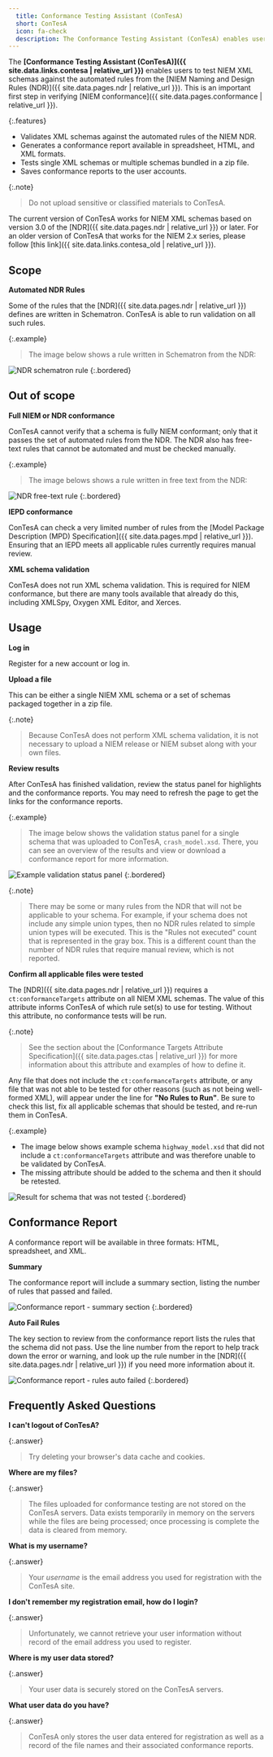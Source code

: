 ```yaml
---
  title: Conformance Testing Assistant (ConTesA)
  short: ConTesA
  icon: fa-check
  description: The Conformance Testing Assistant (ConTesA) enables users to test NIEM XML schemas against the automated rules from the NIEM Naming and Design Rules (NDR).
---
```


The **[Conformance Testing Assistant (ConTesA)]({{ site.data.links.contesa | relative_url }})** enables users to test NIEM XML schemas against the automated rules from the [NIEM Naming and Design Rules (NDR)]({{ site.data.pages.ndr | relative_url }}).  This is an important first step in verifying [NIEM conformance]({{ site.data.pages.conformance | relative_url }}).

{:.features}
- Validates XML schemas against the automated rules of the NIEM NDR.
- Generates a conformance report available in spreadsheet, HTML, and XML formats.
- Tests single XML schemas or multiple schemas bundled in a zip file.
- Saves conformance reports to the user accounts.

{:.note}
> Do not upload sensitive or classified materials to ConTesA.

<!--more-->

The current version of ConTesA works for NIEM XML schemas based on version 3.0 of the [NDR]({{ site.data.pages.ndr | relative_url }}) or later.  For an older version of ConTesA that works for the NIEM 2.x series, please follow [this link]({{ site.data.links.contesa_old | relative_url }}).

## Scope

**Automated NDR Rules**

Some of the rules that the [NDR]({{ site.data.pages.ndr | relative_url }}) defines are written in Schematron.  ConTesA is able to run validation on all such rules.

{:.example}
> The image below shows a rule written in Schematron from the NDR:

![NDR schematron rule](assets/rule-schematron.png)
{:.bordered}

## Out of scope

**Full NIEM or NDR conformance**

ConTesA cannot verify that a schema is fully NIEM conformant; only that it passes the set of automated rules from the NDR.  The NDR also has free-text rules that cannot be automated and must be checked manually.

{:.example}
> The image belows shows a rule written in free text from the NDR:

![NDR free-text rule](assets/rule-text.png)
{:.bordered}

**IEPD conformance**

ConTesA can check a very limited number of rules from the [Model Package Description (MPD) Specification]({{ site.data.pages.mpd | relative_url }}).  Ensuring that an IEPD meets all applicable rules currently requires manual review.

**XML schema validation**

ConTesA does not run XML schema validation.  This is required for NIEM conformance, but there are many tools available that already do this, including XMLSpy, Oxygen XML Editor, and Xerces.

## Usage

**Log in**

Register for a new account or log in.

**Upload a file**

This can be either a single NIEM XML schema or a set of schemas packaged together in a zip file.

{:.note}
> Because ConTesA does not perform XML schema validation, it is not necessary to upload a NIEM release or NIEM subset along with your own files.

**Review results**

After ConTesA has finished validation, review the status panel for highlights and the conformance reports.  You may need to refresh the page to get the links for the conformance reports.

{:.example}
> The image below shows the validation status panel for a single schema that was uploaded to ConTesA, `crash_model.xsd`.  There, you can see an overview of the results and view or download a conformance report for more information.

![Example validation status panel](assets/validation-status-callouts.png)
{:.bordered}

{:.note}
> There may be some or many rules from the NDR that will not be applicable to your schema.  For example, if your schema does not include any simple union types, then no NDR rules related to simple union types will be executed.  This is the "Rules not executed" count that is represented in the gray box.  This is a different count than the number of NDR rules that require manual review, which is not reported.

**Confirm all applicable files were tested**

The [NDR]({{ site.data.pages.ndr | relative_url }}) requires a `ct:conformanceTargets` attribute on all NIEM XML schemas.  The value of this attribute informs ConTesA of which rule set(s) to use for testing.  Without this attribute, no conformance tests will be run.

{:.note}
> See the section about the [Conformance Targets Attribute Specification]({{ site.data.pages.ctas | relative_url }}) for more information about this attribute and examples of how to define it.

Any file that does not include the `ct:conformanceTargets` attribute, or any file that was not able to be tested for other reasons (such as not being well-formed XML), will appear under the line for **"No Rules to Run"**.  Be sure to check this list, fix all applicable schemas that should be tested, and re-run them in ConTesA.

{:.example}
- The image below shows example schema `highway_model.xsd` that did not include a `ct:conformanceTargets` attribute and was therefore unable to be validated by ConTesA.
- The missing attribute should be added to the schema and then it should be retested.

![Result for schema that was not tested](assets/validation-none.png)
{:.bordered}

## Conformance Report

A conformance report will be available in three formats: HTML, spreadsheet, and XML.

**Summary**

The conformance report will include a summary section, listing the number of rules that passed and failed.

![Conformance report - summary section](assets/report-summary.png)
{:.bordered}

**Auto Fail Rules**

The key section to review from the conformance report lists the rules that the schema did not pass.  Use the line number from the report to help track down the error or warning, and look up the rule number in the [NDR]({{ site.data.pages.ndr | relative_url }}) if you need more information about it.

![Conformance report - rules auto failed](assets/report-errors.png)
{:.bordered}

## Frequently Asked Questions

**I can't logout of ConTesA?**

{:.answer}
> Try deleting your browser's data cache and cookies.

**Where are my files?**

{:.answer}
> The files uploaded for conformance testing are not stored on the ConTesA servers. Data exists temporarily in memory on the servers while the files are being processed; once processing is complete the data is cleared from memory.

**What is my username?**

{:.answer}
> Your *username* is the email address you used for registration with the ConTesA site.

**I don't remember my registration email, how do I login?**

{:.answer}
> Unfortunately, we cannot retrieve your user information without record of the email address you used to register.

**Where is my user data stored?**

{:.answer}
> Your user data is securely stored on the ConTesA servers.

**What user data do you have?**

{:.answer}
> ConTesA only stores the user data entered for registration as well as a record of the file names and their associated conformance reports.
